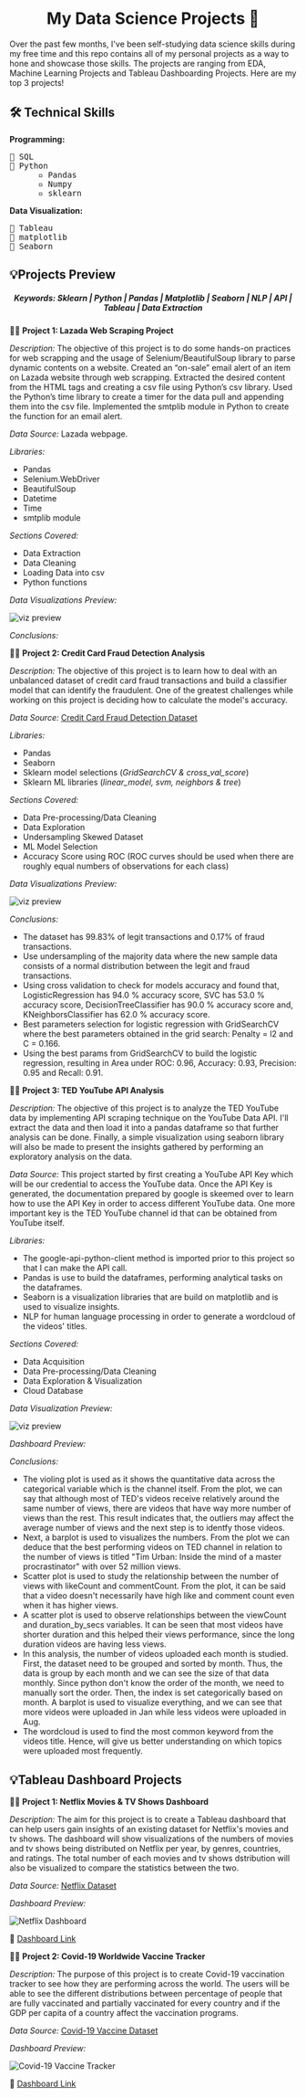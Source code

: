 <h1 align="center">My Data Science Projects 🚀</h1>

Over the past few months, I've been self-studying data science skills during my free time and this repo contains all of my personal projects as a way to hone and showcase those skills. The projects are ranging from EDA, Machine Learning Projects and Tableau Dashboarding Projects. Here are my top 3 projects!

<h2>🛠️ Technical Skills</h2>

**Programming:**</br>
<pre>
📌 SQL
📌 Python 
      ▫️ Pandas
      ▫️ Numpy
      ▫️ sklearn
</pre>

**Data Visualization:**</br>
<pre>
📌 Tableau
📌 matplotlib
📌 Seaborn
</pre>

<h2>💡Projects Preview</h2>

<h5 align="center">Keywords: Sklearn | Python | Pandas | Matplotlib | Seaborn | NLP | API | Tableau | Data Extraction</h5>

👩‍💻 **Project 1: Lazada Web Scraping Project**

*Description:* The objective of this project is to do some hands-on practices for web scrapping and the usage of Selenium/BeautifulSoup library to parse dynamic contents on a website. Created an “on-sale” email alert of an item on Lazada website through web scrapping. Extracted the desired content from the HTML tags and creating a csv file using Python’s csv library. Used the Python’s time library to create a timer for the data pull and appending them into the csv file. Implemented the smtplib module in Python to create the function for an email alert.

*Data Source:* Lazada webpage. 

*Libraries:* 
- Pandas
- Selenium.WebDriver
- BeautifulSoup
- Datetime
- Time
- smtplib module

*Sections Covered:*
- Data Extraction
- Data Cleaning
- Loading Data into csv
- Python functions

*Data Visualizations Preview:*

![viz preview](https://github.com/alyani-fr/DataSciencePortfolio/assets/88192027/2b2d2fdb-29a3-4a6b-a48f-10bf3c975b45)

*Conclusions:*

👩‍💻 **Project 2: Credit Card Fraud Detection Analysis**

*Description:* The objective of this project is to learn how to deal with an unbalanced dataset of credit card fraud transactions and build a classifier model that can identify the fraudulent. One of the greatest challenges while working on this project is deciding how to calculate the model's accuracy.

*Data Source:* [Credit Card Fraud Detection Dataset](https://www.kaggle.com/datasets/mlg-ulb/creditcardfraud)

*Libraries:* 
- Pandas
- Seaborn
- Sklearn model selections (*GridSearchCV & cross_val_score*)
- Sklearn ML libraries (*linear_model, svm, neighbors & tree*)

*Sections Covered:*
- Data Pre-processing/Data Cleaning
- Data Exploration
- Undersampling Skewed Dataset
- ML Model Selection
- Accuracy Score using ROC (ROC curves should be used when there are roughly equal numbers of observations for each class)

*Data Visualizations Preview:*

![viz preview](https://github.com/alyani-fr/DataSciencePortfolio/assets/88192027/063006bf-3baa-4c20-862e-c8ed4d39dc1d)

*Conclusions:*
- The dataset has 99.83% of legit transactions and 0.17% of fraud transactions.
- Use undersampling of the majority data where the new sample data consists of a normal distribution between the legit and fraud transactions.
- Using cross validation to check for models accuracy and found that, LogisticRegression has  94.0 % accuracy score, SVC has  53.0 % accuracy score, DecisionTreeClassifier has  90.0 % accuracy score and, KNeighborsClassifier has  62.0 % accuracy score.
- Best parameters selection for logistic regression with GridSearchCV where the best parameters obtained in the grid search: Penalty = l2 and C = 0.166.
- Using the best params from GridSearchCV to build the logistic regression, resulting in Area under ROC: 0.96, Accuracy: 0.93, Precision: 0.95 and Recall: 0.91.

👩‍💻 **Project 3: TED YouTube API Analysis**

*Description:* The objective of this project is to analyze the TED YouTube data by implementing API scraping technique on the YouTube Data API. I'll extract the data and then load it into a pandas dataframe so that further analysis can be done. Finally, a simple visualization using seaborn library will also be made to present the insights gathered by performing an exploratory analysis on the data.

*Data Source:* This project started by first creating a YouTube API Key which will be our credential to access the YouTube data. Once the API Key is generated, the documentation prepared by google is skeemed over to learn how to use the API Key in order to access different YouTube data. One more important key is the TED YouTube channel id that can be obtained from YouTube itself.

*Libraries:* 
- The google-api-python-client method is imported prior to this project so that I can make the API call.
- Pandas is use to build the dataframes, performing analytical tasks on the dataframes.
- Seaborn is a visualization libraries that are build on matplotlib and is used to visualize insights.
- NLP for human language processing in order to generate a wordcloud of the videos' titles.

*Sections Covered:*
- Data Acquisition
- Data Pre-processing/Data Cleaning
- Data Exploration & Visualization
- Cloud Database

*Data Visualization Preview:* 

![viz preview](https://user-images.githubusercontent.com/88192027/228398103-fcb56fab-eeba-4377-a328-8ff618edd784.png "Wordcloud for Video Title")

*Dashboard Preview:*

*Conclusions:*
- The violing plot is used as it shows the quantitative data across the categorical variable which is the channel itself. From the plot, we can say that although most of TED's videos receive relatively around the same number of views, there are videos that have way more number of views than the rest. This result indicates that, the outliers may affect the average number of views and the next step is to identfy those videos.
- Next, a barplot is used to visualizes the numbers. From the plot we can deduce that the best performing videos on TED channel in relation to the number of views is titled "Tim Urban: Inside the mind of a master procrastinator" with over 52 million views.
- Scatter plot is used to study the relationship between the number of views with likeCount and commentCount. From the plot, it can be said that a video doesn't necessarily have high like and comment count even when it has higher views.
- A scatter plot is used to observe relationships between the viewCount and duration_by_secs variables. It can be seen that most videos have shorter duration and this helped their views performance, since the long duration videos are having less views.
- In this analysis, the number of videos uploaded each month is studied. First, the dataset need to be grouped and sorted by month. Thus, the data is group by each month and we can see the size of that data monthly. Since python don't know the order of the month, we need to manually sort the order. Then, the index is set categorically based on month. A barplot is used to visualize everything, and we can see that more videos were uploaded in Jan while less videos were uploaded in Aug.
- The wordcloud is used to find the most common keyword from the videos title. Hence, will give us better understanding on which topics were uploaded most frequently.

<h2>💡Tableau Dashboard Projects</h2>

👩‍💻 **Project 1: Netflix Movies & TV Shows Dashboard**</b>

*Description:* The aim for this project is to create a Tableau dashboard that can help users gain insights of an existing dataset for Netflix's movies and tv shows. The dashboard will show visualizations of the numbers of movies and tv shows being distributed on Netflix per year, by genres, countries, and ratings. The total number of each movies and tv shows dstribution will also be visualized to compare the statistics between the two.

*Data Source:* [Netflix Dataset](https://github.com/DataScienceRoadMapDSRM/Tableau-Dashboards-info/raw/main/netflix_titles.csv)

*Dashboard Preview:* 

![Netflix Dashboard](https://user-images.githubusercontent.com/88192027/227789462-c6fb6f37-a2df-4917-ba5d-6d0af1140be8.png "Dashboard Preview")

🔗 [Dashboard Link](https://public.tableau.com/views/NetflixDashboard_16794243269210/NetflixDashboard?:language=en-GB&:display_count=n&:origin=viz_share_link)

👩‍💻 **Project 2: Covid-19 Worldwide Vaccine Tracker**</b>

*Description:* The purpose of this project is to create Covid-19 vaccination tracker to see how they are performing across the world. The users will be able to see the different distributions between percentage of people that are fully vaccinated and partially vaccinated for every country and if the GDP per capita of a country affect the vaccination programs. 

*Data Source:* [Covid-19 Vaccine Dataset](https://docs.google.com/spreadsheets/d/1oMrHuOkbXAoXibN6UzHUkNrwqvjQVFOU8CuqFMVZiUo/edit?usp=share_link)

*Dashboard Preview:* 

![Covid-19 Vaccine Tracker](https://user-images.githubusercontent.com/88192027/227790302-79d86980-c268-46c8-993a-d8eb1c9ac529.png "Dashboard Preview")

🔗 [Dashboard Link](https://public.tableau.com/views/Covid-19VaccineTracker_16794478786730/covid-19vaccinetracker?:language=en-GB&:display_count=n&:origin=viz_share_link)
